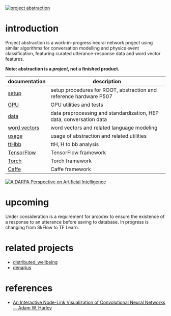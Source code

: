 [![project abstraction](http://img.youtube.com/vi/v9zJ9noLeok/0.jpg)](https://www.youtube.com/watch?v=v9zJ9noLeok)

# introduction

Project abstraction is a work-in-progress neural network project using similar algorithms for conversation modelling and physics event classification, featuring curated utterance-response data and word vector features.

**Note: abstraction is a *project*, not a finished product.**

|**documentation**              |**description**                                                    |
|-------------------------------|-------------------------------------------------------------------|
|[setup](setup.md)              |setup procedures for ROOT, abstraction and reference hardware P507 |
|[GPU](GPU.md)                  |GPU utilities and tests                                            |
|[data](data.md)                |data preprocessing and standardization, HEP data, conversation data|
|[word vectors](word_vectors.md)|word vectors and related language modeling                         |
|[usage](usage.md)              |usage of abstraction and related utilities                         |
|[ttHbb](ttHbb.ipynb)           |ttH, H to bb analysis                                              |
|[TensorFlow](TensorFlow.ipynb) |TensorFlow framework                                               |
|[Torch](Torch.md)              |Torch framework                                                    |
|[Caffe](Caffe.md)              |Caffe framework                                                    |

[![A DARPA Perspective on Artificial Intelligence](http://img.youtube.com/vi/-O01G3tSYpU/0.jpg)](https://www.youtube.com/watch?v=-O01G3tSYpU)

# upcoming

Under consideration is a requirement for arcodex to ensure the existence of a response to an utterance before saving to database. In progress is changing from SkFlow to TF Learn.

# related projects

- [distributed_wellbeing](https://github.com/wdbm/distributed_wellbeing)
- [denarius](https://github.com/wdbm/denarius)

# references

- [An Interactive Node-Link Visualization of Convolutional Neural Networks -- Adam W. Harley](http://scs.ryerson.ca/~aharley/vis/conv/)
